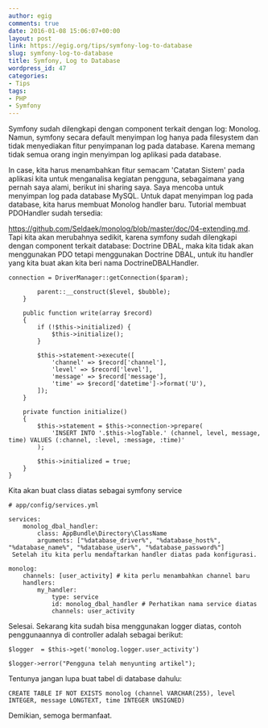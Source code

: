 ```yaml
---
author: egig
comments: true
date: 2016-01-08 15:06:07+00:00
layout: post
link: https://egig.org/tips/symfony-log-to-database
slug: symfony-log-to-database
title: Symfony, Log to Database
wordpress_id: 47
categories:
- Tips
tags:
- PHP
- Symfony
---
```


Symfony sudah dilengkapi dengan component terkait dengan log: Monolog. Namun, symfony secara default menyimpan log hanya pada filesystem dan tidak menyediakan fitur penyimpanan log pada database. Karena memang tidak semua orang ingin menyimpan log aplikasi pada database.
<!-- more -->

In case, kita harus menambahkan fitur semacam 'Catatan Sistem' pada aplikasi kita untuk menganalisa kegiatan pengguna, sebagaimana yang pernah saya alami, berikut ini sharing saya. Saya mencoba untuk menyimpan log pada database MySQL. Untuk dapat menyimpan log pada database, kita harus membuat Monolog handler baru. Tutorial membuat PDOHandler sudah tersedia:

https://github.com/Seldaek/monolog/blob/master/doc/04-extending.md. Tapi kita akan merubahnya sedikit, karena symfony sudah dilengkapi dengan component terkait database: Doctrine DBAL, maka kita tidak akan menggunakan PDO tetapi menggunakan Doctrine DBAL, untuk itu handler yang kita buat akan kita beri nama DoctrineDBALHandler.


    
    
    connection = DriverManager::getConnection($param);
    
            parent::__construct($level, $bubble);
        }
    
        public function write(array $record)
        {
            if (!$this->initialized) {
                $this->initialize();
            }
    
            $this->statement->execute([
                'channel' => $record['channel'],
                'level' => $record['level'],
                'message' => $record['message'],
                'time' => $record['datetime']->format('U'),
            ]);
        }
    
        private function initialize()
        {
            $this->statement = $this->connection->prepare(
                'INSERT INTO '.$this->logTable.' (channel, level, message, time) VALUES (:channel, :level, :message, :time)'
            );
    
            $this->initialized = true;
        }
    }
    



Kita akan buat class diatas sebagai symfony service


    
    
    # app/config/services.yml
    
    services:
        monolog_dbal_handler:
            class: AppBundle\Directory\ClassName
            arguments: ["%database_driver%", "%database_host%", "%database_name%", "%database_user%", "%database_password%"]
     Setelah itu kita perlu mendaftarkan handler diatas pada konfigurasi.
    
    monolog:
        channels: [user_activity] # kita perlu menambahkan channel baru
        handlers:
            my_handler:
                type: service
                id: monolog_dbal_handler # Perhatikan nama service diatas
                channels: user_activity
    



Selesai. Sekarang kita sudah bisa menggunakan logger diatas, contoh penggunaannya di controller adalah sebagai berikut:


    
    
    $logger  = $this->get('monolog.logger.user_activity')
    
    $logger->error("Pengguna telah menyunting artikel");
    



Tentunya jangan lupa buat tabel di database dahulu:


    
    
    CREATE TABLE IF NOT EXISTS monolog (channel VARCHAR(255), level INTEGER, message LONGTEXT, time INTEGER UNSIGNED)
    



Demikian, semoga bermanfaat.

